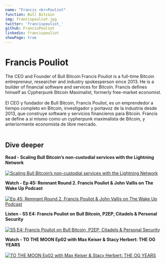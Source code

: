```yaml
---
name: "Francis <br>Pouliot"
function: Bull Bitcoin
img: francispouliot.jpg
twitter: 'francispouliot_'
github: FrancisPouliot
linkedin: francispouliot
showPage: true
---
```


# Francis Pouliot
 
The CEO and Founder of Bull Bitcoin Francis Pouliot is a full-time Bitcoin entrepreneur, researcher and industry spokesperson since 2013. He is a builder of financial software and services for Bitcoin. Francis defines himself as Cypherpunk Bitcoin Maximalist, formerly free-market economist.
<br><br>
El CEO y fundador de Bull Bitcoin, Francis Pouliot, es un emprendedor a tiempo completo en Bitcoin, investigador y portavoz de la industria desde 2013, que construye software y servicios financieros para Bitcoin. Francis se define a sí mismo como un cypherpunk maximalista de Bitcoin, y anteriormente economista de libre mercado.
<br><br>

## Dive deeper


<div class="grid grid-cols-2 gap-5">

<div class="p-3 my-2">

**Read - Scaling Bull Bitcoin’s non-custodial services with the Lightning Network**  <br><br>
[![Scaling Bull Bitcoin’s non-custodial services with the Lightning Network](/content/francis_bull.png)](https://medium.com/bull-bitcoin/scaling-bull-bitcoins-non-custodial-services-with-the-lightning-network-782585d96098/)
</div>

<div class="p-3 my-2">

**Watch - Ep 45: Remnant Round 2. Francis Pouliot & John Vallis on The Wake Up Podcast** <br><br>
[ ![Ep 45: Remnant Round 2. Francis Pouliot & John Vallis on The Wake Up Podcast](/content/francis_wakeup.png)](https://www.youtube.com/watch?v=8t_sQ4rTGho/)
</div>

<div class="p-3 my-2">

**Listen - S5 E4: Francis Pouliot on Bull Bitcoin, P2EP, Citadels & Personal Security**  <br><br>
[![S5 E4: Francis Pouliot on Bull Bitcoin, P2EP, Citadels & Personal Security](/content/francis_takeover.png)](https://bitcoin-takeover.com/s5-e4-francis-pouliot-on-bitcoin-security-p2ep-why-s2f-sucks/)
</div>

<div class="p-3 my-2">

**Watch - TO THE MOON Ep02 with Max Keiser & Stacy Herbert: THE OG YEARS**  <br><br>
[![TO THE MOON Ep02 with Max Keiser & Stacy Herbert: THE OG YEARS](/content/francis_orangepill.png)](https://www.youtube.com/watch?v=zur7vXPCuYQ/)
</div>
</div>

<br>


